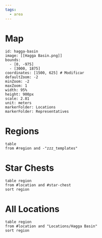 ```yaml
---
tags:
  - area
---
```

# Map
```leaflet
id: hagga-basin
image: [[Hagga Basin.png]]
bounds:
  - [0, -975]
  - [3000, 1875]
coordinates: [1500, 625] # Modificar
defaultZoom: -2
minZoom: -2
maxZoom: 1
width: 95%
height: 900px
scale: 2.81
unit: meters
markerFolder: Locations
markerFolder: Representatives
```
# Regions
```dataview
table
from #region and -"zzz_templates"
```
# Star Chests
```dataview
table region
from #location and #star-chest
sort region
```
# All Locations
```dataview
table region
from #location and "Locations/Hagga Basin"
sort region
```
